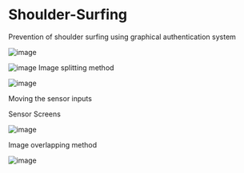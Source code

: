# Shoulder-Surfing
Prevention of shoulder surfing using graphical authentication system



![image](https://user-images.githubusercontent.com/28794736/59961223-cf3fb500-9489-11e9-8871-953386db99c6.png)


![image](https://user-images.githubusercontent.com/28794736/59961251-26458a00-948a-11e9-8d8e-d2a509a22a9f.png)
Image splitting method 



![image](https://user-images.githubusercontent.com/28794736/59961263-4bd29380-948a-11e9-89e2-6c31aa96d22e.png)


Moving the sensor inputs




Sensor Screens 

![image](https://user-images.githubusercontent.com/28794736/59961288-8c321180-948a-11e9-8f6b-0d8806f5438c.png)



Image overlapping method 


![image](https://user-images.githubusercontent.com/28794736/59961348-504b7c00-948b-11e9-9bfc-f621dd2dcfbf.png)
